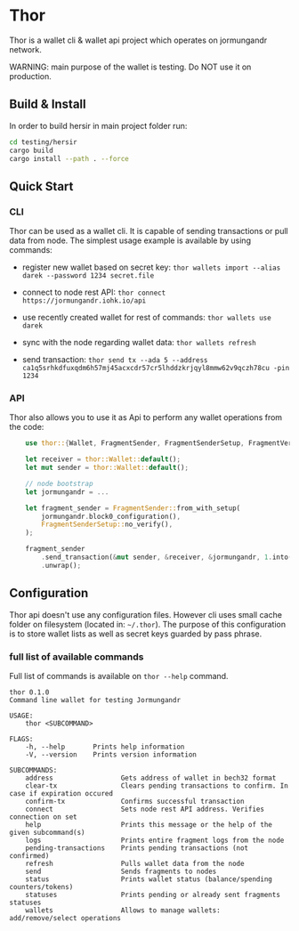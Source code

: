 # Thor

Thor is a wallet cli & wallet api project which operates on jormungandr network.

WARNING: main purpose of the wallet is testing. Do NOT use it on production.

## Build & Install

In order to build hersir in main project folder run:

```sh
cd testing/hersir
cargo build
cargo install --path . --force
```

## Quick Start

### CLI

Thor can be used as a wallet cli. It is capable of sending transactions or pull data from node.
The simplest usage example is available by using commands:

* register new wallet based on secret key:
`thor wallets import --alias darek --password 1234 secret.file`

* connect to node rest API:
`thor connect https://jormungandr.iohk.io/api`

* use recently created wallet for rest of commands:
`thor wallets use darek`

* sync with the node regarding wallet data:
`thor wallets refresh`

* send transaction:
`thor send tx --ada 5 --address ca1q5srhkdfuxqdm6h57mj45acxcdr57cr5lhddzkrjqyl8mmw62v9qczh78cu -pin 1234`

### API

Thor also allows you to use it as Api to perform any wallet operations from the code:

```rust
    use thor::{Wallet, FragmentSender, FragmentSenderSetup, FragmentVerifier};

    let receiver = thor::Wallet::default();
    let mut sender = thor::Wallet::default();

    // node bootstrap
    let jormungandr = ...

    let fragment_sender = FragmentSender::from_with_setup(
        jormungandr.block0_configuration(),
        FragmentSenderSetup::no_verify(),
    );

    fragment_sender
        .send_transaction(&mut sender, &receiver, &jormungandr, 1.into())
        .unwrap();

```

## Configuration

Thor api doesn't use any configuration files. However cli uses small cache folder on filesystem (located in: `~/.thor`).
The purpose of this configuration is to store wallet lists as well as secret keys guarded by pass phrase.

### full list of available commands

Full list of commands is available on `thor --help` command.

```text
thor 0.1.0
Command line wallet for testing Jormungandr

USAGE:
    thor <SUBCOMMAND>

FLAGS:
    -h, --help       Prints help information
    -V, --version    Prints version information

SUBCOMMANDS:
    address                 Gets address of wallet in bech32 format
    clear-tx                Clears pending transactions to confirm. In case if expiration occured
    confirm-tx              Confirms successful transaction
    connect                 Sets node rest API address. Verifies connection on set
    help                    Prints this message or the help of the given subcommand(s)
    logs                    Prints entire fragment logs from the node
    pending-transactions    Prints pending transactions (not confirmed)
    refresh                 Pulls wallet data from the node
    send                    Sends fragments to nodes
    status                  Prints wallet status (balance/spending counters/tokens)
    statuses                Prints pending or already sent fragments statuses
    wallets                 Allows to manage wallets: add/remove/select operations
```
